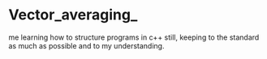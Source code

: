 # Vector_averaging_
me learning how to structure programs in c++ still, keeping to the standard as much as possible and to my understanding. 
